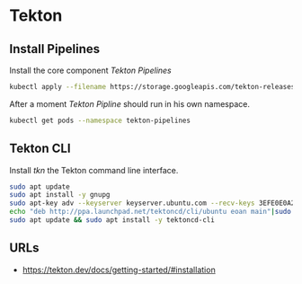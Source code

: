 # Tekton

## Install Pipelines

Install the core component *Tekton Pipelines*

``` bash
kubectl apply --filename https://storage.googleapis.com/tekton-releases/pipeline/latest/release.yaml
```

After a moment *Tekton Pipline* should run in his own namespace.

``` bash
kubectl get pods --namespace tekton-pipelines
```

## Tekton CLI

Install *tkn* the Tekton command line interface.

``` bash
sudo apt update
sudo apt install -y gnupg
sudo apt-key adv --keyserver keyserver.ubuntu.com --recv-keys 3EFE0E0A2F2F60AA
echo "deb http://ppa.launchpad.net/tektoncd/cli/ubuntu eoan main"|sudo tee /etc/apt/sources.list.d/tektoncd-ubuntu-cli.list
sudo apt update && sudo apt install -y tektoncd-cli
```

## URLs

- <https://tekton.dev/docs/getting-started/#installation>
